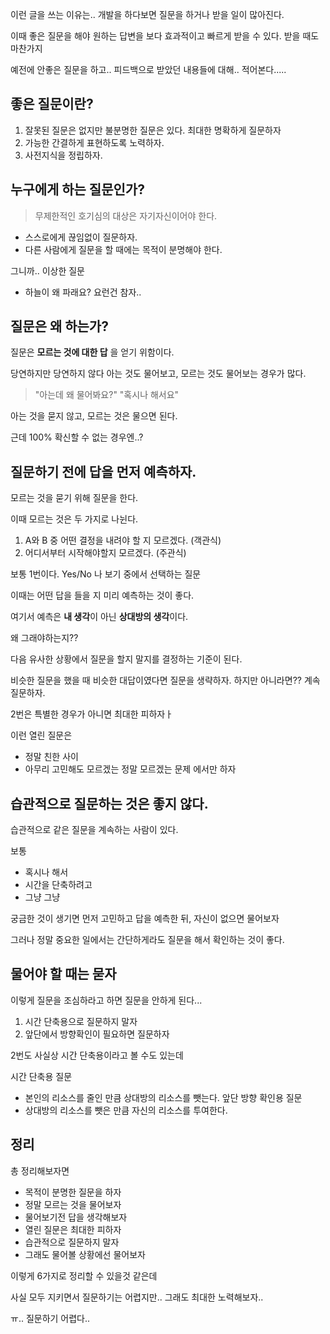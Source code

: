 
이런 글을 쓰는 이유는..
개발을 하다보면 질문을 하거나 받을 일이 많아진다.

이때 좋은 질문을 해야 원하는 답변을 보다 효과적이고 빠르게 받을 수 있다.
받을 때도 마찬가지

예전에 안좋은 질문을 하고..
피드백으로 받았던 내용들에 대해.. 적어본다.....

## 좋은 질문이란?

1. 잘못된 질문은 없지만 불분명한 질문은 있다. 최대한 명확하게 질문하자
2. 가능한 간결하게 표현하도록 노력하자.
3. 사전지식을 정립하자.

## 누구에게 하는 질문인가?

> 무제한적인 호기심의 대상은 자기자신이어야 한다.

- 스스로에게 끊임없이 질문하자.
- 다른 사람에게 질문을 할 때에는 목적이 분명해야 한다.

그니까.. 이상한 질문
- 하늘이 왜 파래요?
요런건 참자..

## 질문은 왜 하는가?

질문은 **모르는 것에 대한 답** 을 얻기 위함이다.

당연하지만 당연하지 않다
아는 것도 물어보고, 모르는 것도 물어보는 경우가 많다.

> "아는데 왜 물어봐요?"
> "혹시나 해서요"

아는 것을 묻지 않고, 모르는 것은 물으면 된다.

근데 100% 확신할 수 없는 경우엔..?

## 질문하기 전에 답을 먼저 예측하자.

모르는 것을 묻기 위해 질문을 한다.

이때 모르는 것은 두 가지로 나뉜다.

1. A와 B 중 어떤 결정을 내려야  할 지 모르겠다. (객관식)
2. 어디서부터 시작해야할지 모르겠다. (주관식)

보통 1번이다.
Yes/No 나 보기 중에서 선택하는 질문

이때는 어떤 답을 들을 지 미리 예측하는 것이 좋다.

여기서 예측은 **내 생각**이 아닌 **상대방의 생각**이다.

왜 그래야하는지??

다음 유사한 상황에서 질문을 할지 말지를 결정하는 기준이 된다.

비슷한 질문을 했을 때 비슷한 대답이였다면 질문을 생략하자.
하지만 아니라면?? 계속 질문하자.

2번은 특별한 경우가 아니면 최대한 피하자ㅏ

이런 열린 질문은
- 정말 친한 사이
- 아무리 고민해도 모르겠는 정말 모르겠는 문제
에서만 하자

## 습관적으로 질문하는 것은 좋지 않다.

습관적으로 같은 질문을 계속하는 사람이 있다.

보통
- 혹시나 해서
- 시간을 단축하려고
- 그냥 그냥

궁금한 것이 생기면 먼저 고민하고 답을 예측한 뒤, 자신이 없으면 물어보자

그러나 정말 중요한 일에서는 간단하게라도 질문을 해서 확인하는 것이 좋다.

## 물어야 할 때는 묻자

이렇게 질문을 조심하라고 하면 질문을 안하게 된다...

1. 시간 단축용으로 질문하지 말자
2. 앞단에서 방향확인이 필요하면 질문하자

2번도 사실상 시간 단축용이라고 볼 수도 있는데

시간 단축용 질문
- 본인의 리소스를 줄인 만큼 상대방의 리소스를 뺏는다.
앞단 방향 확인용 질문
- 상대방의 리소스를 뺏은 만큼 자신의 리소스를 투여한다.


## 정리

총 정리해보자면

- 목적이 분명한 질문을 하자
- 정말 모르는 것을 물어보자
- 물어보기전 답을 생각해보자
- 열린 질문은 최대한 피하자
- 습관적으로 질문하지 말자
- 그래도 물어볼 상황에선 물어보자

이렇게 6가지로 정리할 수 있을것 같은데

사실 모두 지키면서 질문하기는 어렵지만.. 
그래도 최대한 노력해보자.. 

ㅠ.. 질문하기 어렵다.. 